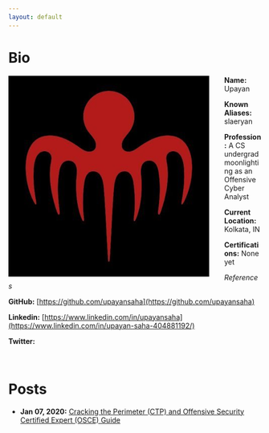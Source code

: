 ```yaml
---
layout: default
---
```


# Bio

<img style="padding-right: 30px;" align="left" src="assets/images/logo.jpeg">

**Name:** Upayan

**Known Aliases:** slaeryan

**Profession:** A CS undergrad moonlighting as an Offensive Cyber Analyst

**Current Location:** Kolkata, IN

**Certifications:** None yet

_References_

**GitHub:** [https://github.com/upayansaha](https://github.com/upayansaha)

**Linkedin:** [https://www.linkedin.com/in/upayansaha](https://www.linkedin.com/in/upayan-saha-404881192/)

**Twitter:** 

<br clear="left"/>

# Posts


- **Jan 07, 2020:** [Cracking the Perimeter (CTP) and Offensive Security Certified Expert (OSCE) Guide](./posts/ctp-osce-guide.html)


